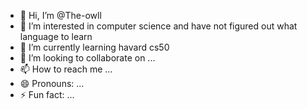 - 👋 Hi, I’m @The-owll
- 👀 I’m interested in computer science and have not figured out what language to learn
- 🌱 I’m currently learning havard cs50
- 💞️ I’m looking to collaborate on ...
- 📫 How to reach me ...
- 😄 Pronouns: ...
- ⚡ Fun fact: ...

<!---
The-owll/The-owll is a ✨ special ✨ repository because its `README.md` (this file) appears on your GitHub profile.
You can click the Preview link to take a look at your changes.
--->
